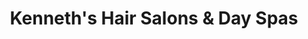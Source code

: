 ---
title: "Kenneth's Hair Salons & Day Spas"
url: /dublin/kenneths-hair-salons-und-day-spas/
shop: Friseur
---